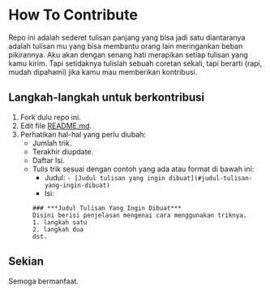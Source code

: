 # How To Contribute

Repo ini adalah sederet tulisan panjang yang bisa jadi satu diantaranya adalah tulisan mu yang bisa
membantu orang lain meringankan beban pikirannya. Aku akan dengan senang hati merapikan setiap tulisan yang kamu kirim.
Tapi setidaknya tulislah sebuah coretan sekali, tapi berarti (rapi, mudah dipahami) jika kamu mau memberikan kontribusi.

## Langkah-langkah untuk berkontribusi

1. Fork dulu repo ini.
2. Edit file [README.md](/readme.md).
3. Perhatikan hal-hal yang perlu diubah:
   - Jumlah trik.
   - Terakhir diupdate.
   - Daftar Isi.
   - Tulis trik sesuai dengan contoh yang ada atau format di bawah ini:
     - Judul: `- [Judul tulisan yang ingin dibuat](#judul-tulisan-yang-ingin-dibuat)`
     - Isi: 
      ```
      ### ***Judul Tulisan Yang Ingin Dibuat***
      Disini berisi penjelasan mengenai cara menggunakan triknya.
      1. langkah satu
      2. langkah dua
      dst.
      ```

## Sekian
Semoga bermanfaat.
